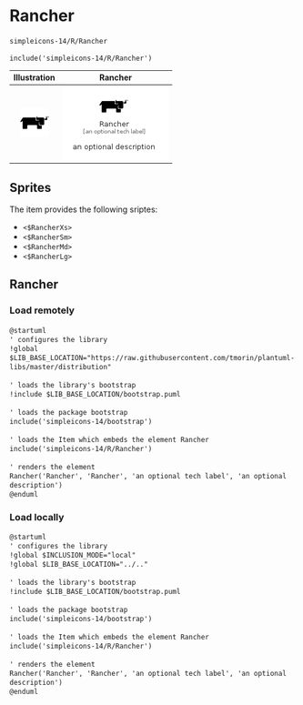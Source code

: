 # Rancher


```text
simpleicons-14/R/Rancher
```

```text
include('simpleicons-14/R/Rancher')
```



| Illustration | Rancher |
| :---: | :---: |
| ![illustration for Illustration](../../simpleicons-14/R/Rancher.png) | ![illustration for Rancher](../../simpleicons-14/R/Rancher.Local.png) |



## Sprites
The item provides the following sriptes:

- `<$RancherXs>`
- `<$RancherSm>`
- `<$RancherMd>`
- `<$RancherLg>`





## Rancher

### Load remotely
```plantuml
@startuml
' configures the library
!global $LIB_BASE_LOCATION="https://raw.githubusercontent.com/tmorin/plantuml-libs/master/distribution"

' loads the library's bootstrap
!include $LIB_BASE_LOCATION/bootstrap.puml

' loads the package bootstrap
include('simpleicons-14/bootstrap')

' loads the Item which embeds the element Rancher
include('simpleicons-14/R/Rancher')

' renders the element
Rancher('Rancher', 'Rancher', 'an optional tech label', 'an optional description')
@enduml
```

### Load locally
```plantuml
@startuml
' configures the library
!global $INCLUSION_MODE="local"
!global $LIB_BASE_LOCATION="../.."

' loads the library's bootstrap
!include $LIB_BASE_LOCATION/bootstrap.puml

' loads the package bootstrap
include('simpleicons-14/bootstrap')

' loads the Item which embeds the element Rancher
include('simpleicons-14/R/Rancher')

' renders the element
Rancher('Rancher', 'Rancher', 'an optional tech label', 'an optional description')
@enduml
```

